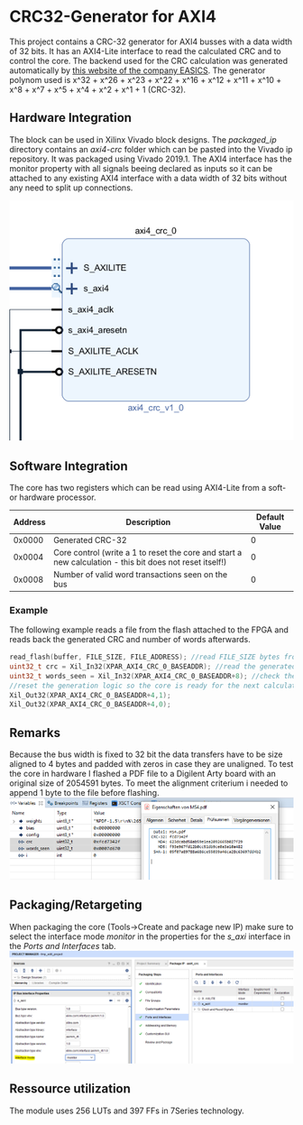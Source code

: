 # CRC32-Generator for AXI4
This project contains a CRC-32 generator for AXI4 busses with a data width of 32 bits. It has an AXI4-Lite interface to read the calculated CRC and to control the core.
The backend used for the CRC calculation was generated automatically by [this website of the company EASICS](https://www.easics.com/webtools/crctool).
The generator polynom used is x^32 + x^26 + x^23 + x^22 + x^16 + x^12 + x^11 + x^10 + x^8 + x^7 + x^5 + x^4 + x^2 + x^1 + 1 (CRC-32).
## Hardware Integration
The block can be used in Xilinx Vivado block designs. The *packaged_ip* directory contains an *axi4-crc* folder which can be pasted into the Vivado ip repository.  It was packaged using Vivado 2019.1.
The AXI4 interface has the monitor property with all signals beeing declared as inputs so it can be attached to any existing AXI4 interface with a data width of 32 bits without any need to split up connections.

![IP in blockdesign](img/crc_in_blockdesign.PNG?raw=true "IP in blockdesign")

## Software Integration
The core has two registers which can be read using AXI4-Lite from a soft- or hardware processor.

| Address | Description | Default Value |
| ------ | ------ | ------ |
| 0x0000 | Generated CRC-32 | 0 |
| 0x0004 | Core control (write a 1 to reset the core and start a new calculation - this bit does not reset itself!) | 0 |
| 0x0008 | Number of valid word transactions seen on the bus  | 0 |
### Example
The following example reads a file from the flash attached to the FPGA and reads back the generated CRC and number of words afterwards.
```C
read_flash(buffer, FILE_SIZE, FILE_ADDRESS); //read FILE_SIZE bytes from FLASH_ADDRESS to buffer
uint32_t crc = Xil_In32(XPAR_AXI4_CRC_0_BASEADDR); //read the generated CRC
uint32_t words_seen = Xil_In32(XPAR_AXI4_CRC_0_BASEADDR+8); //check the number of words (4 bytes) the CRC generator has seen 
//reset the generation logic so the core is ready for the next calculation tasks
Xil_Out32(XPAR_AXI4_CRC_0_BASEADDR+4,1);
Xil_Out32(XPAR_AXI4_CRC_0_BASEADDR+4,0);
```
## Remarks
Because the bus width is fixed to 32 bit the data transfers have to be size aligned to 4 bytes and padded with zeros in case they are unaligned.
To test the core in hardware I flashed a PDF file to a Digilent Arty board with an original size of 2054591 bytes. To meet the alignment criterium i needed to append 1 byte to the file before flashing.
![IP in blockdesign](img/crc_test.PNG?raw=true "Title")

## Packaging/Retargeting
When packaging the core (Tools->Create and package new IP) make sure to select the interface mode *monitor* in the properties for the *s_axi* interface in the *Ports and Interfaces* tab.
![IP in blockdesign](img/interface_mode.PNG?raw=true "Title")

## Ressource utilization
The module uses 256 LUTs and 397 FFs in 7Series technology.